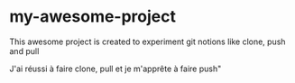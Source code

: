# my-awesome-project
This awesome project is created to experiment git notions like clone, push and pull

J'ai réussi à faire clone, pull et je m'apprête à faire push"